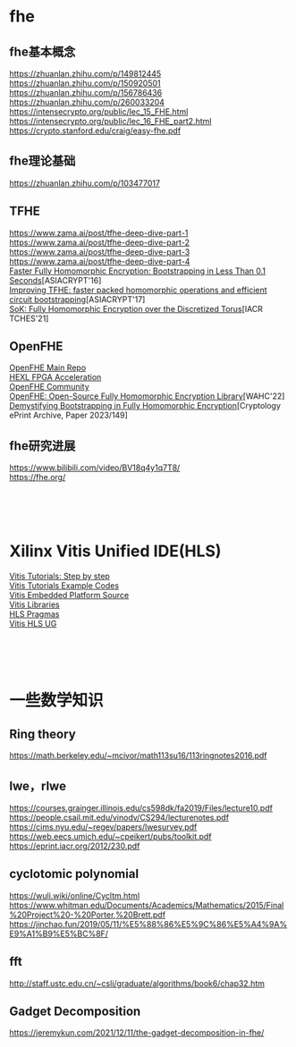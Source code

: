 # fhe

## fhe基本概念

https://zhuanlan.zhihu.com/p/149812445</br>
https://zhuanlan.zhihu.com/p/150920501</br>
https://zhuanlan.zhihu.com/p/156786436</br>
https://zhuanlan.zhihu.com/p/260033204</br>
https://intensecrypto.org/public/lec_15_FHE.html</br>
https://intensecrypto.org/public/lec_16_FHE_part2.html</br>
https://crypto.stanford.edu/craig/easy-fhe.pdf</br>

## fhe理论基础

https://zhuanlan.zhihu.com/p/103477017</br>

## TFHE
https://www.zama.ai/post/tfhe-deep-dive-part-1</br>
https://www.zama.ai/post/tfhe-deep-dive-part-2</br>
https://www.zama.ai/post/tfhe-deep-dive-part-3</br>
https://www.zama.ai/post/tfhe-deep-dive-part-4</br>
[Faster Fully Homomorphic Encryption: Bootstrapping in Less Than 0.1 Seconds](https://eprint.iacr.org/2016/870.pdf)[ASIACRYPT'16]</br>
[Improving TFHE: faster packed homomorphic operations and efficient circuit bootstrapping](https://eprint.iacr.org/2017/430.pdf)[ASIACRYPT'17]</br>
[SoK: Fully Homomorphic Encryption over the Discretized Torus](https://marcjoye.github.io/papers/Joy22dtorus.pdf)[IACR TCHES'21]</br>

## OpenFHE
[OpenFHE Main Repo](https://github.com/openfheorg/openfhe-development)</br>
[HEXL FPGA Acceleration](https://github.com/openfheorg/openfhe-hexl)</br>
[OpenFHE Community](https://openfhe.discourse.group/)</br>
[OpenFHE: Open-Source Fully Homomorphic Encryption Library](https://dl.acm.org/doi/pdf/10.1145/3560827.3563379)[WAHC'22]</br>
[Demystifying Bootstrapping in Fully Homomorphic Encryption](https://eprint.iacr.org/2023/149.pdf)[Cryptology ePrint Archive, Paper 2023/149]</br>


## fhe研究进展

https://www.bilibili.com/video/BV18q4y1q7T8/</br>
https://fhe.org/</br>
<br></br><br></br>


# Xilinx Vitis Unified IDE(HLS)
[Vitis Tutorials: Step by step](https://docs.xilinx.com/r/en-US/Vitis-Tutorials-Getting-Started/Vitis-Tutorials-Getting-Started)</br>
[Vitis Tutorials Example Codes](https://github.com/Xilinx/Vitis-Tutorials/tree/2023.1/Getting_Started)</br>
[Vitis Embedded Platform Source](https://github.com/Xilinx/Vitis_Embedded_Platform_Source)</br>
[Vitis Libraries](https://docs.xilinx.com/r/en-US/Vitis_Libraries/index.html)</br>
[HLS Pragmas](https://www.xilinx.com/htmldocs/xilinx2019_1/sdaccel_doc/hls-pragmas-okr1504034364623.html#fde1504034360078)</br>
[Vitis HLS UG](https://docs.xilinx.com/r/en-US/ug1399-vitis-hls/Launching-the-Vitis-Unified-IDE)</br>
<br></br><br></br>


# 一些数学知识

## Ring theory
https://math.berkeley.edu/~mcivor/math113su16/113ringnotes2016.pdf</br>

## lwe，rlwe
https://courses.grainger.illinois.edu/cs598dk/fa2019/Files/lecture10.pdf</br>
https://people.csail.mit.edu/vinodv/CS294/lecturenotes.pdf</br>
https://cims.nyu.edu/~regev/papers/lwesurvey.pdf</br>
https://web.eecs.umich.edu/~cpeikert/pubs/toolkit.pdf</br>
https://eprint.iacr.org/2012/230.pdf</br>

## cyclotomic polynomial
https://wuli.wiki/online/Cycltm.html</br>
https://www.whitman.edu/Documents/Academics/Mathematics/2015/Final%20Project%20-%20Porter,%20Brett.pdf</br>
https://jinchao.fun/2019/05/11/%E5%88%86%E5%9C%86%E5%A4%9A%E9%A1%B9%E5%BC%8F/</br>

## fft
http://staff.ustc.edu.cn/~csli/graduate/algorithms/book6/chap32.htm</br>

## Gadget Decomposition
https://jeremykun.com/2021/12/11/the-gadget-decomposition-in-fhe/</br>
